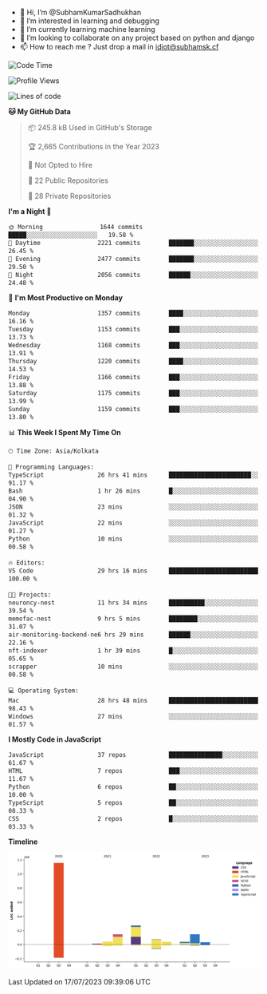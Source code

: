 - 👋 Hi, I’m @SubhamKumarSadhukhan
- 👀 I’m interested in learning and debugging
- 🌱 I’m currently learning machine learning
- 💞️ I’m looking to collaborate on any project based on python and django
- 📫 How to reach me ?
      Just drop a mail in idiot@subhamsk.cf

<!---
SubhamKumarSadhukhan/SubhamKumarSadhukhan is a ✨ special ✨ repository because its `README.md` (this file) appears on your GitHub profile.
You can click the Preview link to take a look at your changes.
--->


<!--START_SECTION:waka-->
![Code Time](http://img.shields.io/badge/Code%20Time-1%2C338%20hrs%2054%20mins-blue)

![Profile Views](http://img.shields.io/badge/Profile%20Views-0-blue)

![Lines of code](https://img.shields.io/badge/From%20Hello%20World%20I%27ve%20Written-2.0%20million%20lines%20of%20code-blue)

**🐱 My GitHub Data** 

> 📦 245.8 kB Used in GitHub's Storage 
 > 
> 🏆 2,665 Contributions in the Year 2023
 > 
> 🚫 Not Opted to Hire
 > 
> 📜 22 Public Repositories 
 > 
> 🔑 28 Private Repositories 
 > 
**I'm a Night 🦉** 

```text
🌞 Morning                1644 commits        █████░░░░░░░░░░░░░░░░░░░░   19.58 % 
🌆 Daytime                2221 commits        ███████░░░░░░░░░░░░░░░░░░   26.45 % 
🌃 Evening                2477 commits        ███████░░░░░░░░░░░░░░░░░░   29.50 % 
🌙 Night                  2056 commits        ██████░░░░░░░░░░░░░░░░░░░   24.48 % 
```
📅 **I'm Most Productive on Monday** 

```text
Monday                   1357 commits        ████░░░░░░░░░░░░░░░░░░░░░   16.16 % 
Tuesday                  1153 commits        ███░░░░░░░░░░░░░░░░░░░░░░   13.73 % 
Wednesday                1168 commits        ███░░░░░░░░░░░░░░░░░░░░░░   13.91 % 
Thursday                 1220 commits        ████░░░░░░░░░░░░░░░░░░░░░   14.53 % 
Friday                   1166 commits        ███░░░░░░░░░░░░░░░░░░░░░░   13.88 % 
Saturday                 1175 commits        ███░░░░░░░░░░░░░░░░░░░░░░   13.99 % 
Sunday                   1159 commits        ███░░░░░░░░░░░░░░░░░░░░░░   13.80 % 
```


📊 **This Week I Spent My Time On** 

```text
🕑︎ Time Zone: Asia/Kolkata

💬 Programming Languages: 
TypeScript               26 hrs 41 mins      ███████████████████████░░   91.17 % 
Bash                     1 hr 26 mins        █░░░░░░░░░░░░░░░░░░░░░░░░   04.90 % 
JSON                     23 mins             ░░░░░░░░░░░░░░░░░░░░░░░░░   01.32 % 
JavaScript               22 mins             ░░░░░░░░░░░░░░░░░░░░░░░░░   01.27 % 
Python                   10 mins             ░░░░░░░░░░░░░░░░░░░░░░░░░   00.58 % 

🔥 Editors: 
VS Code                  29 hrs 16 mins      █████████████████████████   100.00 % 

🐱‍💻 Projects: 
neuroncy-nest            11 hrs 34 mins      ██████████░░░░░░░░░░░░░░░   39.54 % 
memofac-nest             9 hrs 5 mins        ████████░░░░░░░░░░░░░░░░░   31.07 % 
air-monitoring-backend-ne6 hrs 29 mins       ██████░░░░░░░░░░░░░░░░░░░   22.16 % 
nft-indexer              1 hr 39 mins        █░░░░░░░░░░░░░░░░░░░░░░░░   05.65 % 
scrapper                 10 mins             ░░░░░░░░░░░░░░░░░░░░░░░░░   00.58 % 

💻 Operating System: 
Mac                      28 hrs 48 mins      █████████████████████████   98.43 % 
Windows                  27 mins             ░░░░░░░░░░░░░░░░░░░░░░░░░   01.57 % 
```

**I Mostly Code in JavaScript** 

```text
JavaScript               37 repos            ███████████████░░░░░░░░░░   61.67 % 
HTML                     7 repos             ███░░░░░░░░░░░░░░░░░░░░░░   11.67 % 
Python                   6 repos             ██░░░░░░░░░░░░░░░░░░░░░░░   10.00 % 
TypeScript               5 repos             ██░░░░░░░░░░░░░░░░░░░░░░░   08.33 % 
CSS                      2 repos             █░░░░░░░░░░░░░░░░░░░░░░░░   03.33 % 
```



**Timeline**

![Lines of Code chart](https://raw.githubusercontent.com/SubhamKumarSadhukhan/SubhamKumarSadhukhan/main/assets/bar_graph.png)


 Last Updated on 17/07/2023 09:39:06 UTC
<!--END_SECTION:waka-->
